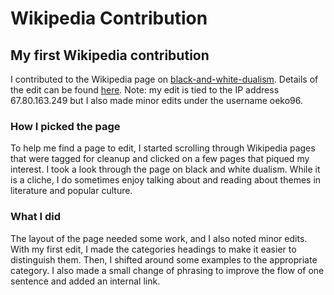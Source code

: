 #  Wikipedia Contribution

## My first Wikipedia contribution

I contributed to the Wikipedia page on [black-and-white-dualism](https://en.wikipedia.org/wiki/Black-and-white_dualism). Details of the edit can be found [here](https://en.wikipedia.org/w/index.php?title=Black-and-white_dualism&action=history). Note: my edit is tied to the IP address 67.80.163.249 but I also made minor edits under the username oeko96.

### How I picked the page

To help me find a page to edit, I started scrolling through Wikipedia pages that were tagged for cleanup and clicked on a few pages that piqued my interest. I took a look through the page on black and white dualism. While it is a cliche, I do sometimes enjoy talking about and reading about themes in literature and popular culture. 
### What I did
The layout of the page needed some work, and I also noted minor edits. With my first edit, I made the categories headings to make it easier to distinguish them. Then, I shifted around some examples to the appropriate category. I also made a small change of phrasing to improve the flow of one sentence and added an internal link.
